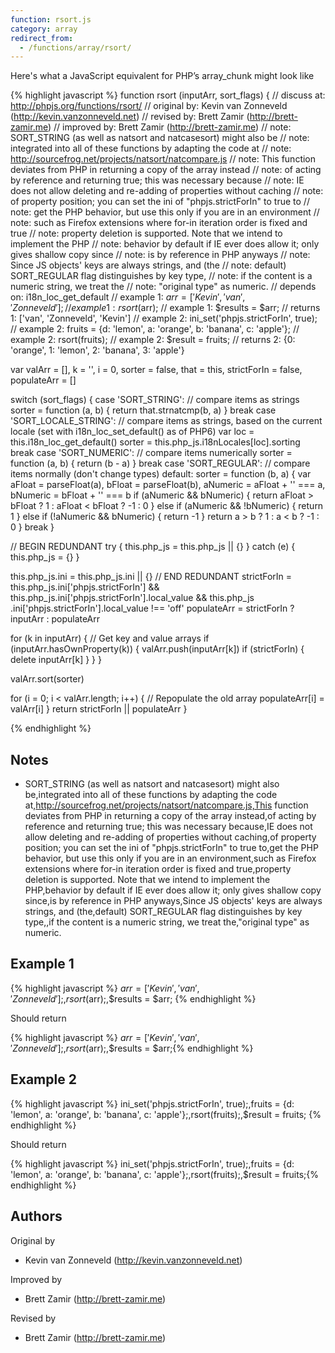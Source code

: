 ```yaml
---
function: rsort.js
category: array
redirect_from:
  - /functions/array/rsort/
---
```


<!-- WARNING! This file is auto generated by `npm run web:inject`, do not edit by hand -->

Here's what a JavaScript equivalent for PHP’s array_chunk might look like

{% highlight javascript %}
function rsort (inputArr, sort_flags) {
  //  discuss at: http://phpjs.org/functions/rsort/
  // original by: Kevin van Zonneveld (http://kevin.vanzonneveld.net)
  //  revised by: Brett Zamir (http://brett-zamir.me)
  // improved by: Brett Zamir (http://brett-zamir.me)
  //        note: SORT_STRING (as well as natsort and natcasesort) might also be
  //        note: integrated into all of these functions by adapting the code at
  //        note: http://sourcefrog.net/projects/natsort/natcompare.js
  //        note: This function deviates from PHP in returning a copy of the array instead
  //        note: of acting by reference and returning true; this was necessary because
  //        note: IE does not allow deleting and re-adding of properties without caching
  //        note: of property position; you can set the ini of "phpjs.strictForIn" to true to
  //        note: get the PHP behavior, but use this only if you are in an environment
  //        note: such as Firefox extensions where for-in iteration order is fixed and true
  //        note: property deletion is supported. Note that we intend to implement the PHP
  //        note: behavior by default if IE ever does allow it; only gives shallow copy since
  //        note: is by reference in PHP anyways
  //        note: Since JS objects' keys are always strings, and (the
  //        note: default) SORT_REGULAR flag distinguishes by key type,
  //        note: if the content is a numeric string, we treat the
  //        note: "original type" as numeric.
  //  depends on: i18n_loc_get_default
  //   example 1: $arr = ['Kevin', 'van', 'Zonneveld'];
  //   example 1: rsort($arr);
  //   example 1: $results = $arr;
  //   returns 1: ['van', 'Zonneveld', 'Kevin']
  //   example 2: ini_set('phpjs.strictForIn', true);
  //   example 2: fruits = {d: 'lemon', a: 'orange', b: 'banana', c: 'apple'};
  //   example 2: rsort(fruits);
  //   example 2: $result = fruits;
  //   returns 2: {0: 'orange', 1: 'lemon', 2: 'banana', 3: 'apple'}

  var valArr = [],
    k = '',
    i = 0,
    sorter = false,
    that = this,
    strictForIn = false,
    populateArr = []

  switch (sort_flags) {
    case 'SORT_STRING':
    // compare items as strings
      sorter = function (a, b) {
        return that.strnatcmp(b, a)
      }
      break
    case 'SORT_LOCALE_STRING':
    // compare items as strings, based on the current locale (set with  i18n_loc_set_default() as of PHP6)
      var loc = this.i18n_loc_get_default()
      sorter = this.php_js.i18nLocales[loc].sorting
      break
    case 'SORT_NUMERIC':
    // compare items numerically
      sorter = function (a, b) {
        return (b - a)
      }
      break
    case 'SORT_REGULAR':
    // compare items normally (don't change types)
    default:
      sorter = function (b, a) {
        var aFloat = parseFloat(a),
          bFloat = parseFloat(b),
          aNumeric = aFloat + '' === a,
          bNumeric = bFloat + '' === b
        if (aNumeric && bNumeric) {
          return aFloat > bFloat ? 1 : aFloat < bFloat ? -1 : 0
        } else if (aNumeric && !bNumeric) {
          return 1
        } else if (!aNumeric && bNumeric) {
          return -1
        }
        return a > b ? 1 : a < b ? -1 : 0
      }
      break
  }

  // BEGIN REDUNDANT
  try {
    this.php_js = this.php_js || {}
  } catch (e) {
    this.php_js = {}
  }

  this.php_js.ini = this.php_js.ini || {}
  // END REDUNDANT
  strictForIn = this.php_js.ini['phpjs.strictForIn'] && this.php_js.ini['phpjs.strictForIn'].local_value && this.php_js
    .ini['phpjs.strictForIn'].local_value !== 'off'
  populateArr = strictForIn ? inputArr : populateArr

  for (k in inputArr) {
    // Get key and value arrays
    if (inputArr.hasOwnProperty(k)) {
      valArr.push(inputArr[k])
      if (strictForIn) {
        delete inputArr[k]
      }
    }
  }

  valArr.sort(sorter)

  for (i = 0; i < valArr.length; i++) {
    // Repopulate the old array
    populateArr[i] = valArr[i]
  }
  return strictForIn || populateArr
}

{% endhighlight %}

## Notes
- SORT_STRING (as well as natsort and natcasesort) might also be,integrated into all of these functions by adapting the code at,http://sourcefrog.net/projects/natsort/natcompare.js,This function deviates from PHP in returning a copy of the array instead,of acting by reference and returning true; this was necessary because,IE does not allow deleting and re-adding of properties without caching,of property position; you can set the ini of "phpjs.strictForIn" to true to,get the PHP behavior, but use this only if you are in an environment,such as Firefox extensions where for-in iteration order is fixed and true,property deletion is supported. Note that we intend to implement the PHP,behavior by default if IE ever does allow it; only gives shallow copy since,is by reference in PHP anyways,Since JS objects' keys are always strings, and (the,default) SORT_REGULAR flag distinguishes by key type,,if the content is a numeric string, we treat the,"original type" as numeric.

## Example 1

{% highlight javascript %}
$arr = ['Kevin', 'van', 'Zonneveld'];,rsort($arr);,$results = $arr;
{% endhighlight %}

Should return

{% highlight javascript %}
$arr = ['Kevin', 'van', 'Zonneveld'];,rsort($arr);,$results = $arr;{% endhighlight %}

## Example 2

{% highlight javascript %}
ini_set('phpjs.strictForIn', true);,fruits = {d: 'lemon', a: 'orange', b: 'banana', c: 'apple'};,rsort(fruits);,$result = fruits;
{% endhighlight %}

Should return

{% highlight javascript %}
ini_set('phpjs.strictForIn', true);,fruits = {d: 'lemon', a: 'orange', b: 'banana', c: 'apple'};,rsort(fruits);,$result = fruits;{% endhighlight %}


## Authors


Original by

- Kevin van Zonneveld (http://kevin.vanzonneveld.net)


Improved by

- Brett Zamir (http://brett-zamir.me)


Revised by

- Brett Zamir (http://brett-zamir.me)

